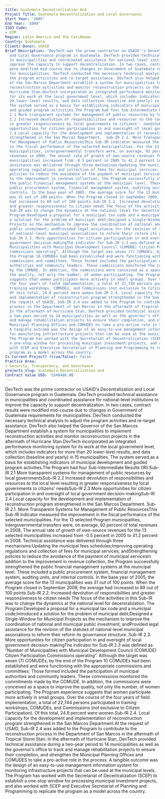 ```yaml
---
title: Guatemala Decentralization And
Project Title: Guatemala Decentralization and Local Governance
Start Year: '2005'
End Year: '2009'
ISO3 Code:
- GTM
Region: Latin America and the Caribbean
Country: Guatemala
Client/ Donor: USAID
Brief Description: 'DevTech was the prime contractor on USAID''s Decentralization
  and Local Governance program in Guatemala. DevTech provided technical assistance
  in municipalities and coordinated assistance for national-level institutions to
  improve the capacity to support decentralization. In two cases, contract results
  were modified mid-course due to changes in Government of Guatemala requirements
  for municipalities. DevTech conducted the necessary technical analysis to adjust
  the program activities and re-target assistance. DevTech also helped the Governor
  of the San Marcos Department establish a system for municipalities to implement
  reconstruction activities and monitor reconstruction projects in the aftermath of
  Hurricane Stan.DevTech incorporated an integrated performance monitoring system
  for its work at the local government level, which includes indicators for more than
  20 lower-level results, and data collection (baseline and yearly) in 15 municipalities.
  The system served as a basis for establishing indicators of municipal development
  and guided program activities.The Program had four Sub-Intermediate Results (IR):Sub-IR
  2.1 More transparent systems for management of public resources by local governmentsSub-IR
  2.2 Increased devolution of responsibilities and resources to the local level resulting
  in greater responsiveness by local governments to citizens'' needsSub-IR 2.3 More
  opportunities for citizen participation in and oversight of local government decision-makingSub-IR
  2.4 Local capacity for the development and implementation of reconstruction program
  strengthened in the San Marcos Department.  Sub-IR 2.1. More Transparent Systems
  for Management of Public ResourcesThis Sub-IR indicator measured the improvement
  in the fiscal performance of the selected municipalities. For the 13 selected Program
  municipalities, intergovernmental transfers were, on average, 92 percent of total
  revenues in 2008. The annual rate of growth of own-source revenues for the 13 selected
  municipalities increased from -0.5 percent in 2005 to 41.2 percent in 2008. Technical
  assistance was delivered through three mechanisms:Updating the municipal fees schedules;Improving
  operating regulations and collection of fees for municipal services; andStrengthening
  policies to reduce the avoidance of the payment of municipal servicesIn addition
  to the improvement in revenue collection, the Program successfully strengthened
  the public financial management systems at the municipal level. These included a
  public procurement system, financial management system, auditing units, and internal
  controls. In the base year of 2005, the average score for the 13 municipalities
  was 31 out of 100 points. When the Program closed in September 2009, the average
  had increased to 89 out of 100 points.Sub-IR 2.2. Increased devolution of responsibilities
  and greater responsiveness to citizen needs The focus of the activities in this
  Sub-IR was to change the dynamics at the national level for decentralization. The
  Program:Developed a proposal for a municipal tax code and a municipal code;Introduced
  a solution for the problem of municipal debt;Designed a Single-Window for Municipal
  Projects as the mechanism to improve the coordination of national and municipal
  public investment; andProvided legal assistance for the revision of the statutes
  of national-level municipal associations to reform their reform its governance structure.
  Sub-IR 2.3. More opportunities for citizen participation in and oversight of local
  government decision-makingThe indicator for Sub-IR 2.3 was defined as: “Number of
  Municipalities with Municipal Development Council (COMUDE) Citizen Participation
  Commissions operating”. Although the target was seven (7) COMUDEs, by the end of
  the Program 10 COMUDEs had been established and were functioning with the appropriate
  commissions and committees. Those formed included the participation of municipal
  authorities and community leaders. These commissions monitored the commitments made
  by the COMUDE. In addition, the commissions were conceived as a space to improve
  the quality, not only the number, of women participating. The Program experience
  suggests that women participate more actively in small groups. Over the course of
  the four years of field implementation, a total of 22,744 persons participated in
  training workshops, COMUDEs, and Commissions (not exclusive to Citizen Participation).
  Of this total, 24.8 percent were women.Sub-IR 2.4. Local capacity for the development
  and implementation of reconstruction program strengthened in the San Marcos Department.At
  the request of USAID, Sub-IR 2.4 was added to the Program to contribute to the reconstruction
  process in the Department of San Marcos in the aftermath of Tropical Storm Stan.
  In the aftermath of Hurricane Stan, DevTech provided technical assistance during
  a two-year period to 14 municipalities as well as the governor’s office to track
  and manage rehabilitation projects to ensure their completion, and strengthen the
  Municipal Planning Offices and COMUDES to take a pro-active role in the process.
  A tangible outcome was the design of an easy-to-use management information system
  for monitoring infrastructure projects that can be used at the municipal levels.
  The Program has worked with the Secretariat of Decentralization (SCEP) to establish
  a one-stop window for processing municipal investment projects, and also worked
  with SCEP and Executive Secretariat of Planning and Programming to replicate the
  program as a model across the country.'
Is Current Project? (true/false): false
Practice Area:
- Security, Transparency, and Governance
projects_slug: Guatemala-Decentralization-and
Contract Value USD: '5549486.00'
---
```


DevTech was the prime contractor on USAID's Decentralization and Local Governance program in Guatemala. DevTech provided technical assistance in municipalities and coordinated assistance for national-level institutions to improve the capacity to support decentralization. In two cases, contract results were modified mid-course due to changes in Government of Guatemala requirements for municipalities. DevTech conducted the necessary technical analysis to adjust the program activities and re-target assistance. DevTech also helped the Governor of the San Marcos Department establish a system for municipalities to implement reconstruction activities and monitor reconstruction projects in the aftermath of Hurricane Stan.DevTech incorporated an integrated performance monitoring system for its work at the local government level, which includes indicators for more than 20 lower-level results, and data collection (baseline and yearly) in 15 municipalities. The system served as a basis for establishing indicators of municipal development and guided program activities.The Program had four Sub-Intermediate Results (IR):Sub-IR 2.1 More transparent systems for management of public resources by local governmentsSub-IR 2.2 Increased devolution of responsibilities and resources to the local level resulting in greater responsiveness by local governments to citizens' needsSub-IR 2.3 More opportunities for citizen participation in and oversight of local government decision-makingSub-IR 2.4 Local capacity for the development and implementation of reconstruction program strengthened in the San Marcos Department.  Sub-IR 2.1. More Transparent Systems for Management of Public ResourcesThis Sub-IR indicator measured the improvement in the fiscal performance of the selected municipalities. For the 13 selected Program municipalities, intergovernmental transfers were, on average, 92 percent of total revenues in 2008. The annual rate of growth of own-source revenues for the 13 selected municipalities increased from -0.5 percent in 2005 to 41.2 percent in 2008. Technical assistance was delivered through three mechanisms:Updating the municipal fees schedules;Improving operating regulations and collection of fees for municipal services; andStrengthening policies to reduce the avoidance of the payment of municipal servicesIn addition to the improvement in revenue collection, the Program successfully strengthened the public financial management systems at the municipal level. These included a public procurement system, financial management system, auditing units, and internal controls. In the base year of 2005, the average score for the 13 municipalities was 31 out of 100 points. When the Program closed in September 2009, the average had increased to 89 out of 100 points.Sub-IR 2.2. Increased devolution of responsibilities and greater responsiveness to citizen needs The focus of the activities in this Sub-IR was to change the dynamics at the national level for decentralization. The Program:Developed a proposal for a municipal tax code and a municipal code;Introduced a solution for the problem of municipal debt;Designed a Single-Window for Municipal Projects as the mechanism to improve the coordination of national and municipal public investment; andProvided legal assistance for the revision of the statutes of national-level municipal associations to reform their reform its governance structure. Sub-IR 2.3. More opportunities for citizen participation in and oversight of local government decision-makingThe indicator for Sub-IR 2.3 was defined as: “Number of Municipalities with Municipal Development Council (COMUDE) Citizen Participation Commissions operating”. Although the target was seven (7) COMUDEs, by the end of the Program 10 COMUDEs had been established and were functioning with the appropriate commissions and committees. Those formed included the participation of municipal authorities and community leaders. These commissions monitored the commitments made by the COMUDE. In addition, the commissions were conceived as a space to improve the quality, not only the number, of women participating. The Program experience suggests that women participate more actively in small groups. Over the course of the four years of field implementation, a total of 22,744 persons participated in training workshops, COMUDEs, and Commissions (not exclusive to Citizen Participation). Of this total, 24.8 percent were women.Sub-IR 2.4. Local capacity for the development and implementation of reconstruction program strengthened in the San Marcos Department.At the request of USAID, Sub-IR 2.4 was added to the Program to contribute to the reconstruction process in the Department of San Marcos in the aftermath of Tropical Storm Stan. In the aftermath of Hurricane Stan, DevTech provided technical assistance during a two-year period to 14 municipalities as well as the governor’s office to track and manage rehabilitation projects to ensure their completion, and strengthen the Municipal Planning Offices and COMUDES to take a pro-active role in the process. A tangible outcome was the design of an easy-to-use management information system for monitoring infrastructure projects that can be used at the municipal levels. The Program has worked with the Secretariat of Decentralization (SCEP) to establish a one-stop window for processing municipal investment projects, and also worked with SCEP and Executive Secretariat of Planning and Programming to replicate the program as a model across the country.